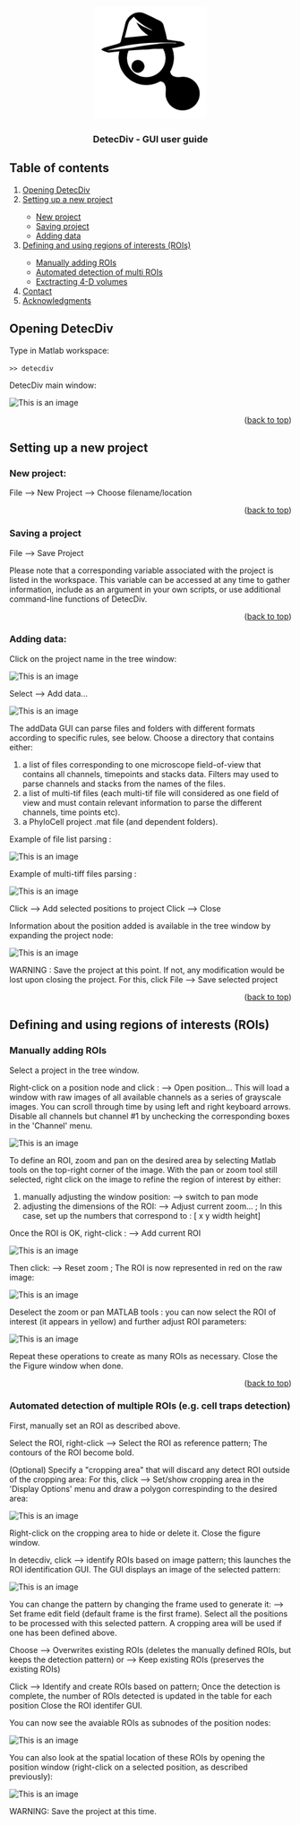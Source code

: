 
<div id="top"></div>


<!-- PROJECT LOGO -->
<br />
<div align="center">
  <a href="https://github.com/gcharvin/DetecDiv">
    <img src="detecDiv_logo.png" alt="Logo" width="200" height="200">
  </a>
  
  <h3 align="center"> DetecDiv - GUI user guide</h3>

</div>


## Table of contents

<!-- TABLE OF CONTENTS -->

 <!-- <summary>Table of Contents</summary> -->
  <ol>
    <li><a href="#gui_opening">Opening DetecDiv</a></li>
    <li><a href="#gui_project">Setting up a new project</a></li>
      <ul>
        <li><a href="#gui_project_new">New project</a></li>
        <li><a href="#gui_project_save">Saving project</a></li>
        <li><a href="#gui_project_data">Adding data</a></li>
      </ul>
    <li><a href="#roi">Defining and using regions of interests (ROIs)</a></li>
   <ul>
        <li><a href="#roi_manual">Manually adding ROIs</a></li>
        <li><a href="#roi_automated">Automated detection of multi ROIs</a></li>
        <li><a href="#roi_extraction">Exctracting 4-D volumes</a></li>
    </ul>
    <li><a href="#contact">Contact</a></li>
    <li><a href="#acknowledgments">Acknowledgments</a></li>
  </ol>


<div id="gui_opening"></div>

## Opening DetecDiv ##

Type in Matlab workspace: 

```>> detecdiv```

DetecDiv main window:

![This is an image](detecdiv_plain.png)

<p align="right">(<a href="#top">back to top</a>)</p>

<div id="gui_project"></div>

## Setting up a new project  ##

<div id="gui_project_new"></div>

### New project:  

File --> New Project --> Choose filename/location 

<p align="right">(<a href="#top">back to top</a>)</p>

<div id="gui_project_save"></div>

### Saving a project 

File --> Save Project 

Please note that a corresponding variable associated with the project is listed in the workspace. 
This variable can be accessed at any time to gather information, include as an argument in your own scripts, 
or use additional command-line functions of DetecDiv.

<p align="right">(<a href="#top">back to top</a>)</p>

<div id="gui_project_data"></div>

### Adding data: 

Click on the project name in the tree window: 

![This is an image](detecdiv_project_window.png)

Select --> Add data...

![This is an image](addDataGUI_plain.png)

The addData GUI can parse files and folders with different formats according to specific rules, see below. 
Choose a directory that contains either: 
1) a list of files corresponding to one microscope field-of-view that contains all channels, timepoints and stacks data. 
Filters may used to parse channels and stacks from the names of the files.
2) a list of multi-tif files (each multi-tif file will considered as one field of view and must contain relevant information to parse the different channels, time points etc). 
3) a PhyloCell project .mat file (and dependent folders).

Example of file list parsing :

![This is an image](addDataGUI_sample1_files.png)

Example of multi-tiff files parsing :

![This is an image](addDataGUI_sample2_tiff.png)


Click --> Add selected positions to project
Click --> Close

Information about the position added is available in the tree window by expanding the project node:

![This is an image](detecdiv_position.png)

WARNING : Save the project at this point. If not, any modification would be lost upon closing the project. For this, click File --> Save selected project

<p align="right">(<a href="#top">back to top</a>)</p>

<div id="roi"></div>

## Defining and using regions of interests (ROIs)  ##

<div id="roi_manual"></div>

### Manually adding ROIs ###

Select a project in the tree window.

Right-click on a position node and click : --> Open position...
This will load a window with raw images of all available channels as a series of grayscale images. You can scroll through time by using left and right keyboard arrows.
Disable all channels but channel #1 by unchecking the corresponding boxes in the 'Channel' menu. 

![This is an image](fov_view_channels.png)

To define an ROI, zoom and pan on the desired area by selecting Matlab tools on the top-right corner of the image.
With the pan or zoom tool still selected, right click on the image to refine the region of interest by either:
1) manually adjusting the window position: --> switch to pan mode
2) adjusting the dimensions of the ROI: --> Adjust current zoom... ; In this case, set up the numbers that correspond to : [ x y width height]

Once the ROI is OK, right-click : --> Add current ROI

![This is an image](fov_view_contextmenu.png)

Then click: --> Reset zoom ; The ROI is now represented in red on the raw image:

![This is an image](fov_view_manualROI.png)

Deselect the zoom or pan MATLAB tools : you can now select the ROI of interest (it appears in yellow) and further adjust ROI parameters:

![This is an image](fov_view_selectedlROI.png)

Repeat these operations to create as many ROIs as necessary.
Close the the Figure window when done.

<p align="right">(<a href="#top">back to top</a>)</p>

<div id="roi_automated"></div>

### Automated detection of multiple ROIs (e.g. cell traps detection) ###

First, manually set an ROI as described above.

Select the ROI, right-click --> Select the ROI as reference pattern; The contours of the ROI become bold.

(Optional) Specify a "cropping area" that will discard any detect ROI outside of the cropping area:
For this, click --> Set/show cropping area in the 'Display Options' menu and draw a polygon correspinding to the desired area:

![This is an image](fov_view_croppingarea.png)

Right-click on the cropping area to hide or delete it.
Close the figure window. 

In detecdiv, click --> identify ROIs based on image pattern; this launches the ROI identification GUI. 
The GUI displays an image of the selected pattern:

![This is an image](ROIidentifierGUI.png)

You can change the pattern by changing the frame used to generate it: --> Set frame edit field (default frame is the first frame).
Select all the positions to be processed with this selected pattern. A cropping area will be used if one has been defined above.

Choose --> Overwrites existing ROIs (deletes the manually defined ROIs, but keeps the detection pattern) or --> Keep existing ROIs  (preserves the existing ROIs)

Click --> Identify and create ROIs based on pattern; Once the detection is complete, the number of ROIs detected is updated in the table for each position 
Close the ROI identifer GUI.

You can now see the avaiable ROIs as subnodes of the position nodes:

![This is an image](detecdiv_roitree.png)

You can also look at the spatial location of these ROIs by opening the position window (right-click on a selected position, as described previously):

![This is an image](fov_view_automated_cropped_rois.png)



WARNING: Save the project at this time.


<div id="roi_extraction"></div>

<!-- MARKDOWN LINKS & IMAGES -->
<!-- https://www.markdownguide.org/basic-syntax/#reference-style-links -->
[contributors-shield]: https://img.shields.io/github/contributors/gcharvin/DetecDiv
[contributors-url]: https://github.com/gcharvin/DetecDiv/graphs/contributors
[forks-shield]: https://img.shields.io/github/forks/gcharvin/DetecDiv
[forks-url]: https://github.com/gcharvin/DetecDiv/network/members
[stars-shield]: https://img.shields.io/github/stars/gcharvin/DetecDiv
[stars-url]: https://github.com/gcharvin/DetecDiv/stargazers
[issues-shield]: https://img.shields.io/github/issues/gcharvin/DetecDiv
[issues-url]: https://github.com/gcharvin/DetecDiv/issues
[license-shield]: https://img.shields.io/github/license/gcharvin/DetecDiv
[license-url]: https://github.com/gcharvin/DetecDiv/blob/master/LICENSE.txt
[product-screenshot]: images/screenshot.png



